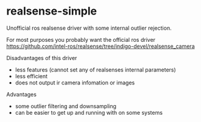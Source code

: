 # realsense-simple
Unofficial ros realsense driver with some internal outlier rejection.

For most purposes you probably want the official ros driver https://github.com/intel-ros/realsense/tree/indigo-devel/realsense_camera

Disadvantages of this driver
- less features (cannot set any of realsenses internal parameters)
- less efficient
- does not output ir camera infomation or images

Advantages
- some outlier filtering and downsampling
- can be easier to get up and running with on some systems
